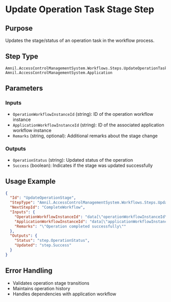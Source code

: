 # Update Operation Task Stage Step

## Purpose
Updates the stage/status of an operation task in the workflow process.

## Step Type
```
Amnil.AccessControlManagementSystem.Workflows.Steps.UpdateOperationTaskStageStep, Amnil.AccessControlManagementSystem.Application
```

## Parameters

### Inputs
- `OperationWorkflowInstanceId` (string): ID of the operation workflow instance
- `ApplicationWorkflowInstanceId` (string): ID of the associated application workflow instance
- `Remarks` (string, optional): Additional remarks about the stage change

### Outputs
- `OperationStatus` (string): Updated status of the operation
- `Success` (boolean): Indicates if the stage was updated successfully

## Usage Example

```json
{
  "Id": "UpdateOperationStage",
  "StepType": "Amnil.AccessControlManagementSystem.Workflows.Steps.UpdateOperationTaskStageStep, Amnil.AccessControlManagementSystem.Application",
  "NextStepId": "CompleteWorkflow",
  "Inputs": {
    "OperationWorkflowInstanceId": "data[\"operationWorkflowInstanceId\"]",
    "ApplicationWorkflowInstanceId": "data[\"applicationWorkflowInstanceId\"]",
    "Remarks": "\"Operation completed successfully\""
  },
  "Outputs": {
    "Status": "step.OperationStatus",
    "Updated": "step.Success"
  }
}
```

## Error Handling
- Validates operation stage transitions
- Maintains operation history
- Handles dependencies with application workflow
